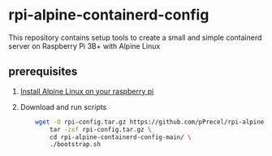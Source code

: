 # rpi-alpine-containerd-config
This repository contains setup tools to create a small and simple containerd server on Raspberry Pi 3B+ with Alpine Linux

## prerequisites

1. [Install Alpine Linux on your raspberry pi](https://wiki.alpinelinux.org/wiki/Raspberry_Pi)

2. Download and run scripts

    ``` bash
        wget -O rpi-config.tar.gz https://github.com/pPrecel/rpi-alpine-containerd-config/archive/main.tar.gz \
            tar -zxf rpi-config.tar.gz \
            cd rpi-alpine-containerd-config-main/ \
            ./bootstrap.sh
    ```
